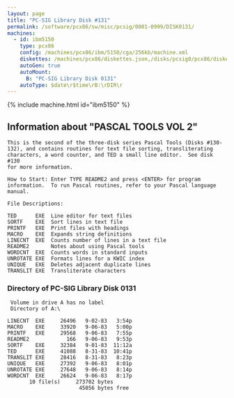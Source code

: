 ```yaml
---
layout: page
title: "PC-SIG Library Disk #131"
permalink: /software/pcx86/sw/misc/pcsig/0001-0999/DISK0131/
machines:
  - id: ibm5150
    type: pcx86
    config: /machines/pcx86/ibm/5150/cga/256kb/machine.xml
    diskettes: /machines/pcx86/diskettes.json,/disks/pcsig0/pcx86/diskettes.json
    autoGen: true
    autoMount:
      B: "PC-SIG Library Disk 0131"
    autoType: $date\r$time\rB:\rDIR\r
---
```


{% include machine.html id="ibm5150" %}

## Information about "PASCAL TOOLS VOL 2"

    This is the second of the three-disk series Pascal Tools (Disks #130-
    132), and contains routines for text file sorting, transliterating
    characters, a word counter, and TED a small line editor.  See disk #130
    for more information.
    
    How to Start: Enter TYPE README2 and press <ENTER> for program
    information.  To run Pascal routines, refer to your Pascal language
    manual.
    
    File Descriptions:
    
    TED      EXE  Line editor for text files
    SORTF    EXE  Sort lines in text file
    PRINTF   EXE  Print files with headings
    MACRO    EXE  Expands string definitions
    LINECNT  EXE  Counts number of lines in a text file
    README2       Notes about using Pascal tools
    WORDCNT  EXE  Counts words in standard inputs
    UNROTATE EXE  Formats lines for a KWIC index
    UNIQUE   EXE  Deletes adjacent duplicate lines
    TRANSLIT EXE  Transliterate characters

### Directory of PC-SIG Library Disk 0131

     Volume in drive A has no label
     Directory of A:\

    LINECNT  EXE     26496   9-02-83   3:54p
    MACRO    EXE     33920   9-06-83   5:00p
    PRINTF   EXE     29568   9-06-83   7:55p
    README2            166   9-06-83   9:53p
    SORTF    EXE     32384   9-01-83  11:12a
    TED      EXE     41088   8-31-83  10:41p
    TRANSLIT EXE     28416   8-31-83   8:23p
    UNIQUE   EXE     27392   9-06-83   8:01p
    UNROTATE EXE     27648   9-06-83   8:14p
    WORDCNT  EXE     26624   9-06-83   8:17p
           10 file(s)     273702 bytes
                           45056 bytes free
